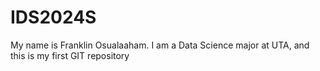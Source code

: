 # IDS2024S
My name is Franklin Osualaaham. I am a Data Science major at UTA, and this is my first GIT repository

